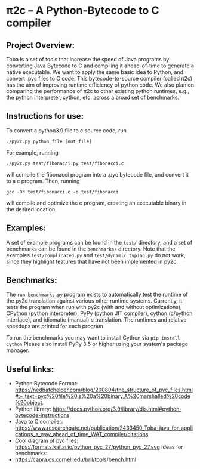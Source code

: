 # π2c – A Python-Bytecode to C compiler

## Project Overview:

Toba is a set of tools that increase the speed of Java programs by converting Java Bytecode to C and compiling it ahead-of-time to generate a native executable. We want to apply the same basic idea to Python, and convert .pyc files to C code. This bytecode-to-source compiler (called π2c) has the aim of improving runtime efficiency of python code. We also plan on comparing the performance of π2c to other existing python runtimes, e.g., the python interpreter, cython, etc. across a broad set of benchmarks.

## Instructions for use:

To convert a python3.9 file to c source code, run

    ./py2c.py python_file [out_file]

For example, running

    ./py2c.py test/fibonacci.py test/fibonacci.c

will compile the fibonacci program into a .pyc bytecode file, and convert it to a c program. Then, running

    gcc -O3 test/fibonacci.c -o test/fibonacci

will compile and optimize the c program, creating an executable binary in the desired location.

## Examples:

A set of example programs can be found in the `test/` directory, and a set of benchmarks can be found in the `benchmarks/` directory. Note that the examples `test/complicated.py` and `test/dynamic_typing.py` do not work, since they highlight features that have not been implemented in py2c.

## Benchmarks:

The `run-benchmarks.py` program exists to automatically test the runtime of the py2c translation against various other runtime systems. Currently, it tests the program when run with py2c (with and without optimizations), CPython (python interpreter), PyPy (python JIT compiler), cython (c/python interface), and idiomatic (manual) c translation. The runtimes and relative speedups are printed for each program 


To run the benchmarks you may want to install Cython via `pip install Cython`
Please also install PyPy 3.5 or higher using your system's package manager.

## Useful links:
- Python Bytecode Format: https://nedbatchelder.com/blog/200804/the_structure_of_pyc_files.html#:~:text=pyc%20file%20is%20a%20binary,A%20marshalled%20code%20object.
- Python library: https://docs.python.org/3.9/library/dis.html#python-bytecode-instructions
- Java to C compiler: https://www.researchgate.net/publication/2433450_Toba_java_for_applications_a_way_ahead_of_time_WAT_compiler/citations
- Cool diagram of pyc files: https://formats.kaitai.io/python_pyc_27/python_pyc_27.svg
Ideas for benchmarks:
- https://capra.cs.cornell.edu/bril/tools/bench.html
